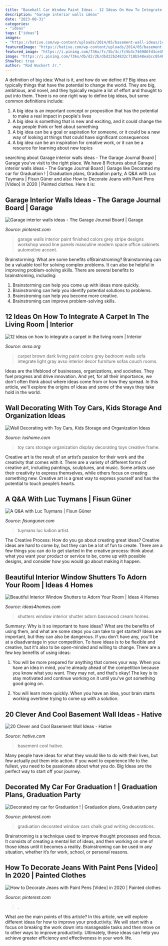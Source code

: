 ```yaml
---
title: "Baseball Car Window Paint Ideas - 12 Ideas On How To Integrate A Carpet In The Living Room"
description: "Garage interior walls ideas"
date: "2023-08-31"
categories:
- "ideas"
tags: ["ideas"]
images:
- "https://hative.com/wp-content/uploads/2014/05/basement-wall-ideas/14-cool-basement-wall.jpg"
featuredImage: "https://hative.com/wp-content/uploads/2014/05/basement-wall-ideas/14-cool-basement-wall.jpg"
featured_image: "https://i.pinimg.com/736x/fc/5b/3c/fc5b3c746986fd3ce49741b0e6b3377c--garage-interior-interior-walls.jpg"
image: "https://i.pinimg.com/736x/db/d2/2b/dbd22b24832c710b548eabcc8548fb2c.jpg"
ShowToc: true
author: "Rod Wuckert Jr."
---
```



A definition of big idea: What is it, and how do we define it?
Big ideas are typically things that have the potential to change the world. They are big, ambitious, and novel, and they typically require a lot of effort and thought to put into them. There is no one right way to define big ideas, but some common definitions include: 
1. A big idea is an important concept or proposition that has the potential to make a real impact in people's lives
2. A big idea is something that is new and exciting, and it could change the way people think or feel about something
3. A big idea can be a goal or aspiration for someone, or it could be a new way of looking at things that could have significant consequences
4. A big idea can be an inspiration for creative work, or it can be a resource for learning about new topics

	

		
searching about Garage interior walls ideas - The Garage Journal Board | Garage you've visit to the right place. We have 8 Pictures about Garage interior walls ideas - The Garage Journal Board | Garage like Decorated my car for Graduation ! | Graduation plans, Graduation party, A Q&amp;A with Luc Tuymans | Fisun Güner and also How to Decorate Jeans with Paint Pens [Video] in 2020 | Painted clothes. Here it is:
		
    
## Garage Interior Walls Ideas - The Garage Journal Board | Garage

<img loading=lazy src="https://i.pinimg.com/736x/fc/5b/3c/fc5b3c746986fd3ce49741b0e6b3377c--garage-interior-interior-walls.jpg" onerror="this.onerror=null;this.src='https://tse1.mm.bing.net/th?id=OIP.YH6A2syDExuC-O3xo6gHygHaFj&amp;pid=15.1';" alt="Garage interior walls ideas - The Garage Journal Board | Garage">

_Source: pinterest.com_

>garage walls interior paint finished colors grey stripe designs workshop wood line panels masculine modern space office cabinets automotive accent. 

	

Brainstorming: What are some benefits ofBrainstroming?
Brainstorming can be a valuable tool for solving complex problems. It can also be helpful in improving problem-solving skills. There are several benefits to brainstroming, including: 
1) Brainstorming can help you come up with ideas more quickly. 
2) Brainstroming can help you identify potential solutions to problems. 
3) Brainstroming can help you become more creative. 
4) Brainstroming can improve problem-solving skills.

    
## 12 Ideas On How To Integrate A Carpet In The Living Room | Interior

<img loading=lazy src="http://www.avso.org/wp-content/uploads/files/1/0/3/12-ideas-on-how-to-integrate-a-carpet-in-the-living-room-5-103.jpg" onerror="this.onerror=null;this.src='https://tse4.mm.bing.net/th?id=OIP.LXu4W2A7YfWNLUzuDB5WIAHaJ3&amp;pid=15.1';" alt="12 ideas on how to integrate a carpet in the living room | Interior">

_Source: avso.org_

>carpet brown dark living paint colors grey bedroom walls sofa integrate light gray avso interior decor furniture sofas couch rooms. 

	

Ideas are the lifeblood of businesses, organizations, and societies. They fuel progress and drive innovation. And yet, for all their importance, we don't often think about where ideas come from or how they spread. In this article, we'll explore the origins of ideas and some of the ways they take hold in the world.

    
## Wall Decorating With Toy Cars, Kids Storage And Organization Ideas

<img loading=lazy src="https://www.lushome.com/wp-content/uploads/2019/04/storage-organization-decoration-ideas-cars-kids-toys-17.jpg" onerror="this.onerror=null;this.src='https://tse2.mm.bing.net/th?id=OIP.qOV4ymFrrDqp3s4A5tlotAHaJc&amp;pid=15.1';" alt="Wall Decorating with Toy Cars, Kids Storage and Organization Ideas">

_Source: lushome.com_

>toy cars storage organization display decorating toys creative frame. 

	

Creative art is the result of an artist’s passion for their work and the creativity that comes with it. There are a variety of different forms of creative art, including paintings, sculptures, and music. Some artists use their creativity to express themselves, while others focus on creating something new. Creative art is a great way to express yourself and has the potential to touch people’s hearts.

    
## A Q&amp;A With Luc Tuymans | Fisun Güner

<img loading=lazy src="https://fisunguner.com/wp-content/uploads/2017/01/luc-tuymans-ludion-photo.jpg" onerror="this.onerror=null;this.src='https://tse1.mm.bing.net/th?id=OIP.q3RJsNirk8btFedslF-OMgHaLB&amp;pid=15.1';" alt="A Q&amp;A with Luc Tuymans | Fisun Güner">

_Source: fisunguner.com_

>tuymans luc ludion artist. 

	

The Creative Process: How do you go about creating great ideas?
Creative ideas are hard to come by, but they can be a lot of fun to create. There are a few things you can do to get started in the creative process: think about what you want your product or service to be, come up with possible designs, and consider how you would go about making it happen.

    
## Beautiful Interior Window Shutters To Adorn Your Room | Ideas 4 Homes

<img loading=lazy src="http://www.ideas4homes.com/wp-content/uploads/2015/09/Splendid-White-Models-for-Interior-Window-Shutters-Design-Suited-to-Cream-Painted-Wall.jpg" onerror="this.onerror=null;this.src='https://tse4.mm.bing.net/th?id=OIP._eosxhkvu-UJlCRjKTMDzwHaFj&amp;pid=15.1';" alt="Beautiful Interior Window Shutters to Adorn Your Room | Ideas 4 Homes">

_Source: ideas4homes.com_

>shutters window interior shutter adorn basswood cream homes. 

	

Summary: Why is it so important to have ideas? What are the benefits of using them, and what are some steps you can take to get started?
Ideas are important, but they can also be dangerous. If you don't have any, you'll be at a disadvantage in your competition. To have ideas is to be flexible and creative, but it's also to be open-minded and willing to change. There are a few key benefits of using ideas: 
1) You will be more prepared for anything that comes your way. When you have an idea in mind, you're already ahead of the competition because you know what you want. They may not, and that's okay! The key is to stay motivated and continue working on it until you've got something good going on. 

2) You will learn more quickly. When you have an idea, your brain starts working overtime trying to come up with a solution.

    
## 20 Clever And Cool Basement Wall Ideas - Hative

<img loading=lazy src="https://hative.com/wp-content/uploads/2014/05/basement-wall-ideas/14-cool-basement-wall.jpg" onerror="this.onerror=null;this.src='https://tse2.mm.bing.net/th?id=OIP.Zu_IihuqAV17VjEmXT2JCgHaJ4&amp;pid=15.1';" alt="20 Clever and Cool Basement Wall Ideas - Hative">

_Source: hative.com_

>basement cool hative. 

	

Many people have ideas for what they would like to do with their lives, but few actually put them into action. If you want to experience life to the fullest, you need to be passionate about what you do. Big Ideas are the perfect way to start off your journey.

    
## Decorated My Car For Graduation ! | Graduation Plans, Graduation Party

<img loading=lazy src="https://i.pinimg.com/736x/0f/06/0f/0f060ff5341e8cfc64a50e85f2894d62--do-want-need-to.jpg" onerror="this.onerror=null;this.src='https://tse4.mm.bing.net/th?id=OIP.E1nOtC66ded_3eAxjLM87gD6D6&amp;pid=15.1';" alt="Decorated my car for Graduation ! | Graduation plans, Graduation party">

_Source: pinterest.com_

>graduation decorated window cars chalk grad writing decorations. 

	

Brainstroming is a technique used to improve thought processes and focus. It consists of creating a mental list of ideas, and then working on one of those ideas until it becomes a reality. Brainstroming can be used in any situation, whether it’s for work, school, or personal reasons.

    
## How To Decorate Jeans With Paint Pens [Video] In 2020 | Painted Clothes

<img loading=lazy src="https://i.pinimg.com/736x/db/d2/2b/dbd22b24832c710b548eabcc8548fb2c.jpg" onerror="this.onerror=null;this.src='https://tse2.mm.bing.net/th?id=OIP.56Df4CdLlh3RmMNlmNu-gAHaMF&amp;pid=15.1';" alt="How to Decorate Jeans with Paint Pens [Video] in 2020 | Painted clothes">

_Source: pinterest.com_

>. 

	

What are the main points of this article?
In this article, we will explore different ideas for how to improve your productivity. We will start with a focus on breaking the work down into manageable tasks and then move on to other ways to improve productivity. Ultimately, these ideas can help you achieve greater efficiency and effectiveness in your work life.

